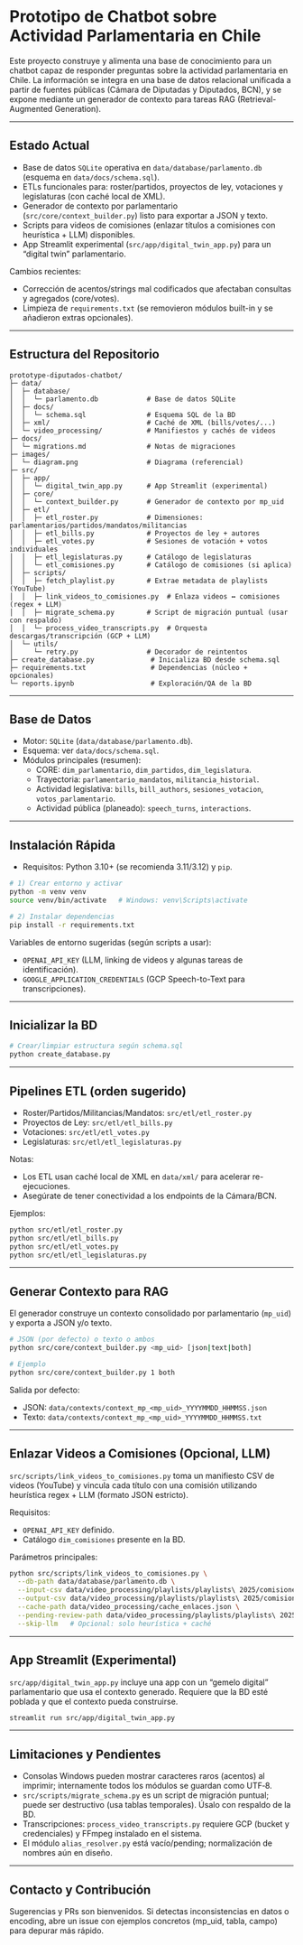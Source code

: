 # Prototipo de Chatbot sobre Actividad Parlamentaria en Chile

Este proyecto construye y alimenta una base de conocimiento para un chatbot capaz de responder preguntas sobre la actividad parlamentaria en Chile. La información se integra en una base de datos relacional unificada a partir de fuentes públicas (Cámara de Diputadas y Diputados, BCN), y se expone mediante un generador de contexto para tareas RAG (Retrieval-Augmented Generation).

---

## Estado Actual

- Base de datos `SQLite` operativa en `data/database/parlamento.db` (esquema en `data/docs/schema.sql`).
- ETLs funcionales para: roster/partidos, proyectos de ley, votaciones y legislaturas (con caché local de XML).
- Generador de contexto por parlamentario (`src/core/context_builder.py`) listo para exportar a JSON y texto.
- Scripts para videos de comisiones (enlazar títulos a comisiones con heurística + LLM) disponibles.
- App Streamlit experimental (`src/app/digital_twin_app.py`) para un “digital twin” parlamentario.

Cambios recientes:
- Corrección de acentos/strings mal codificados que afectaban consultas y agregados (core/votes).
- Limpieza de `requirements.txt` (se removieron módulos built-in y se añadieron extras opcionales).

---

## Estructura del Repositorio

```
prototype-diputados-chatbot/
├─ data/
│  ├─ database/
│  │  └─ parlamento.db            # Base de datos SQLite
│  ├─ docs/
│  │  └─ schema.sql               # Esquema SQL de la BD
│  ├─ xml/                        # Caché de XML (bills/votes/...)
│  └─ video_processing/           # Manifiestos y cachés de videos
├─ docs/
│  └─ migrations.md               # Notas de migraciones
├─ images/
│  └─ diagram.png                 # Diagrama (referencial)
├─ src/
│  ├─ app/
│  │  └─ digital_twin_app.py      # App Streamlit (experimental)
│  ├─ core/
│  │  └─ context_builder.py       # Generador de contexto por mp_uid
│  ├─ etl/
│  │  ├─ etl_roster.py            # Dimensiones: parlamentarios/partidos/mandatos/militancias
│  │  ├─ etl_bills.py             # Proyectos de ley + autores
│  │  ├─ etl_votes.py             # Sesiones de votación + votos individuales
│  │  ├─ etl_legislaturas.py      # Catálogo de legislaturas
│  │  └─ etl_comisiones.py        # Catálogo de comisiones (si aplica)
│  ├─ scripts/
│  │  ├─ fetch_playlist.py        # Extrae metadata de playlists (YouTube)
│  │  ├─ link_videos_to_comisiones.py  # Enlaza videos ↔ comisiones (regex + LLM)
│  │  ├─ migrate_schema.py        # Script de migración puntual (usar con respaldo)
│  │  └─ process_video_transcripts.py  # Orquesta descargas/transcripción (GCP + LLM)
│  └─ utils/
│     └─ retry.py                 # Decorador de reintentos
├─ create_database.py              # Inicializa BD desde schema.sql
├─ requirements.txt                # Dependencias (núcleo + opcionales)
└─ reports.ipynb                   # Exploración/QA de la BD
```

---

## Base de Datos

- Motor: `SQLite` (`data/database/parlamento.db`).
- Esquema: ver `data/docs/schema.sql`.
- Módulos principales (resumen):
  - CORE: `dim_parlamentario`, `dim_partidos`, `dim_legislatura`.
  - Trayectoria: `parlamentario_mandatos`, `militancia_historial`.
  - Actividad legislativa: `bills`, `bill_authors`, `sesiones_votacion`, `votos_parlamentario`.
  - Actividad pública (planeado): `speech_turns`, `interactions`.

---

## Instalación Rápida

- Requisitos: Python 3.10+ (se recomienda 3.11/3.12) y `pip`.

```bash
# 1) Crear entorno y activar
python -m venv venv
source venv/bin/activate   # Windows: venv\Scripts\activate

# 2) Instalar dependencias
pip install -r requirements.txt
```

Variables de entorno sugeridas (según scripts a usar):
- `OPENAI_API_KEY` (LLM, linking de videos y algunas tareas de identificación).
- `GOOGLE_APPLICATION_CREDENTIALS` (GCP Speech-to-Text para transcripciones).

---

## Inicializar la BD

```bash
# Crear/limpiar estructura según schema.sql
python create_database.py
```

---

## Pipelines ETL (orden sugerido)

- Roster/Partidos/Militancias/Mandatos: `src/etl/etl_roster.py`
- Proyectos de Ley: `src/etl/etl_bills.py`
- Votaciones: `src/etl/etl_votes.py`
- Legislaturas: `src/etl/etl_legislaturas.py`

Notas:
- Los ETL usan caché local de XML en `data/xml/` para acelerar re-ejecuciones.
- Asegúrate de tener conectividad a los endpoints de la Cámara/BCN.

Ejemplos:
```bash
python src/etl/etl_roster.py
python src/etl/etl_bills.py
python src/etl/etl_votes.py
python src/etl/etl_legislaturas.py
```

---

## Generar Contexto para RAG

El generador construye un contexto consolidado por parlamentario (`mp_uid`) y exporta a JSON y/o texto.

```bash
# JSON (por defecto) o texto o ambos
python src/core/context_builder.py <mp_uid> [json|text|both]

# Ejemplo
python src/core/context_builder.py 1 both
```

Salida por defecto:
- JSON: `data/contexts/context_mp_<mp_uid>_YYYYMMDD_HHMMSS.json`
- Texto: `data/contexts/context_mp_<mp_uid>_YYYYMMDD_HHMMSS.txt`

---

## Enlazar Videos a Comisiones (Opcional, LLM)

`src/scripts/link_videos_to_comisiones.py` toma un manifiesto CSV de videos (YouTube) y vincula cada título con una comisión utilizando heurística regex + LLM (formato JSON estricto).

Requisitos:
- `OPENAI_API_KEY` definido.
- Catálogo `dim_comisiones` presente en la BD.

Parámetros principales:
```bash
python src/scripts/link_videos_to_comisiones.py \
  --db-path data/database/parlamento.db \
  --input-csv data/video_processing/playlists/playlists\ 2025/comisiones_2025.csv \
  --output-csv data/video_processing/playlists/playlists\ 2025/comisiones_2025_enlazado.csv \
  --cache-path data/video_processing/cache_enlaces.json \
  --pending-review-path data/video_processing/playlists/playlists\ 2025/pending_review.csv \
  --skip-llm   # Opcional: solo heurística + caché
```

---

## App Streamlit (Experimental)

`src/app/digital_twin_app.py` incluye una app con un “gemelo digital” parlamentario que usa el contexto generado. Requiere que la BD esté poblada y que el contexto pueda construirse.

```bash
streamlit run src/app/digital_twin_app.py
```

---

## Limitaciones y Pendientes

- Consolas Windows pueden mostrar caracteres raros (acentos) al imprimir; internamente todos los módulos se guardan como UTF‑8.
- `src/scripts/migrate_schema.py` es un script de migración puntual; puede ser destructivo (usa tablas temporales). Úsalo con respaldo de la BD.
- Transcripciones: `process_video_transcripts.py` requiere GCP (bucket y credenciales) y FFmpeg instalado en el sistema.
- El módulo `alias_resolver.py` está vacío/pending; normalización de nombres aún en diseño.

---

## Contacto y Contribución

Sugerencias y PRs son bienvenidos. Si detectas inconsistencias en datos o encoding, abre un issue con ejemplos concretos (mp_uid, tabla, campo) para depurar más rápido.
